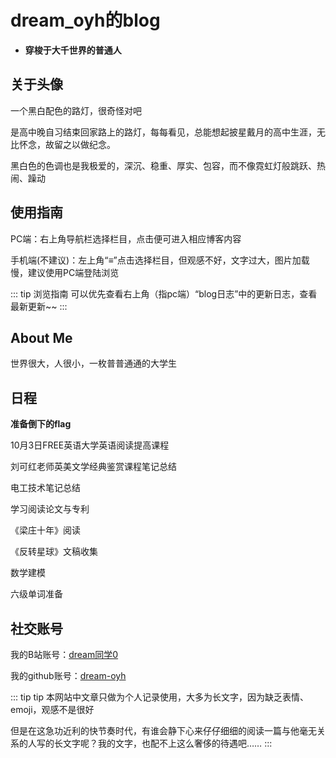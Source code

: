 # dream_oyh的blog

* **穿梭于大千世界的普通人**

## 关于头像

一个黑白配色的路灯，很奇怪对吧

是高中晚自习结束回家路上的路灯，每每看见，总能想起披星戴月的高中生涯，无比怀念，故留之以做纪念。

黑白色的色调也是我极爱的，深沉、稳重、厚实、包容，而不像霓虹灯般跳跃、热闹、躁动

## 使用指南

PC端：右上角导航栏选择栏目，点击便可进入相应博客内容

手机端(不建议)：左上角“&equiv;”点击选择栏目，但观感不好，文字过大，图片加载慢，建议使用PC端登陆浏览

::: tip 浏览指南
可以优先查看右上角（指pc端）“blog日志”中的更新日志，查看最新更新~~
:::


## About Me

世界很大，人很小，一枚普普通通的大学生

## 日程

**准备倒下的flag**

10月3日FREE英语大学英语阅读提高课程

刘可红老师英美文学经典鉴赏课程笔记总结

电工技术笔记总结

学习阅读论文与专利

《梁庄十年》阅读

《反转星球》文稿收集

数学建模

六级单词准备

## 社交账号

我的B站账号：[dream同学0](https://space.bilibili.com/1901628168?spm_id_from=333.1007.0.0)

我的github账号：[dream-oyh](https://github.com/dream-oyh)

::: tip tip
本网站中文章只做为个人记录使用，大多为长文字，因为缺乏表情、emoji，观感不是很好

但是在这急功近利的快节奏时代，有谁会静下心来仔仔细细的阅读一篇与他毫无关系的人写的长文字呢？我的文字，也配不上这么奢侈的待遇吧……
:::